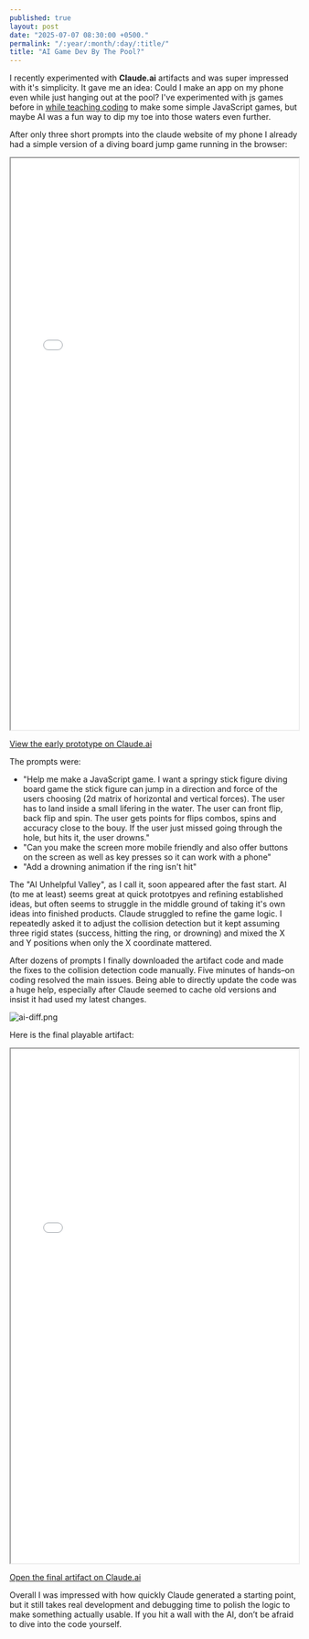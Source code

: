 ```yaml
---
published: true
layout: post
date: "2025-07-07 08:30:00 +0500."
permalink: "/:year/:month/:day/:title/"
title: "AI Game Dev By The Pool?"
---
```


I recently experimented with **Claude.ai** artifacts and was super impressed with it's simplicity. It gave me an idea: Could I make
an app on my phone even while just hanging out at the pool? I've experimented with js games
before in [while teaching coding](/2016/08/29/teaching-code/) to make some
simple JavaScript games, but maybe AI was a fun way to dip my toe into those
waters even further.

After only three short prompts into the claude website of my phone I already had a simple version of a diving board jump
game running in the browser:

<iframe src="/assets/claude-artifacts/early-prototype.html" width="100%" height="1000" title="Early prototype"></iframe>

<p class="text-center"><a href="https://claude.ai/public/artifacts/57078a5a-83c7-47fe-9b1d-5c69491cbc7f">View the early prototype on Claude.ai</a></p>
The prompts were:

* "Help me make a JavaScript game. I want a springy stick figure diving board game the stick figure can jump in a direction and force of the users choosing (2d matrix of horizontal and vertical forces). The user has to land inside a small lifering in the water. The user can front flip, back flip and spin. The user gets points for flips combos, spins and accuracy close to the bouy. If the user just missed going through the hole, but hits it, the user drowns."
* "Can you make the screen more mobile friendly and also offer buttons on the screen as well as key presses so it can work with a phone"
* "Add a drowning animation if the ring isn't hit"


The "AI Unhelpful Valley", as I call it, soon appeared after the fast start. AI (to me at least) seems great at quick prototpyes and refining established ideas, but often seems to struggle in the middle ground of taking it's own ideas into finished products. Claude struggled to refine the game logic. I repeatedly asked it to adjust the collision detection but it kept assuming three rigid states (success, hitting the ring, or drowning) and mixed the X and Y positions when only the X coordinate mattered.

After dozens of prompts I finally downloaded the artifact code and made the fixes to the collision detection code manually. Five minutes of hands–on coding resolved the main issues. Being able to directly update the code was a huge help, especially after Claude seemed to cache old versions and insist it had used my latest changes.


![ai-diff.png]({{site.baseurl}}/assets/ai-diff.png)


Here is the final playable artifact:

<iframe src="/assets/claude-artifacts/final-version.html" width="100%" height="900" title="Final version"></iframe>

<p class="text-center"><a href="https://claude.ai/public/artifacts/444dae0c-7393-4e9a-a8e5-3ed762beb185">Open the final artifact on Claude.ai</a></p>

Overall I was impressed with how quickly Claude generated a starting point, but it still takes real development and debugging time to polish the logic to make something actually usable. If you hit a wall with the AI, don’t be afraid to dive into the code yourself.
